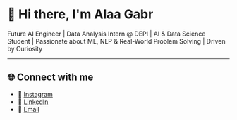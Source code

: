 # 👋 Hi there, I'm Alaa Gabr

Future AI Engineer | Data Analysis Intern @ DEPI | AI & Data Science 
Student | Passionate about ML, NLP & Real-World Problem Solving | 
Driven by Curiosity

---

## 🌐 Connect with me

- 📸 [Instagram](https://www.instagram.com/3laa.gabr/)
- 💼 [LinkedIn](https://www.linkedin.com/in/engalaagabr/)
- 📧 [Email](engalaagabr@hotmail.com)

